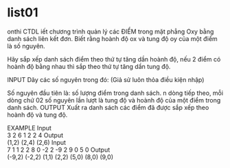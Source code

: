 # list01
onthi CTDL
iết chương trình quản lý các ĐIỂM trong mặt phẳng Oxy bằng danh sách liên kết đơn. Biết rằng hoành độ ox và tung độ oy của một điểm là số nguyên.

Hãy sắp xếp danh sách điểm theo thứ tự tăng dần hoành độ, nếu 2 điểm có hoành độ bằng nhau thì sắp theo thứ tự tăng dần tung độ.

INPUT
Dãy các số nguyên trong đó: (Giả sử luôn thỏa điều kiện nhập)

Số nguyên đầu tiên là: số lượng điểm trong danh sách.
n dòng tiếp theo, mỗi dòng chứ 02 số nguyên lần lượt là tung độ và hoành độ của một điểm trong danh sách.
OUTPUT
Xuất ra danh sách các điểm đã được sắp xếp theo hoành độ và tung độ.

EXAMPLE
Input	                                                                     
3
2 6
1 2
2 4	
Output   
(1,2)
(2,4)
(2,6)
Input	 
7
1 1
2 2
8 0
-2 2
-9 2
9 0
5 0
Output                                
(-9,2)
(-2,2)
(1,1)
(2,2)
(5,0)
(8,0)
(9,0)
